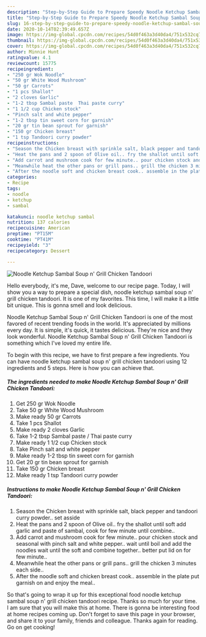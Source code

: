 ```yaml
---
description: "Step-by-Step Guide to Prepare Speedy Noodle Ketchup Sambal Soup n&amp;#39; Grill Chicken Tandoori"
title: "Step-by-Step Guide to Prepare Speedy Noodle Ketchup Sambal Soup n&amp;#39; Grill Chicken Tandoori"
slug: 16-step-by-step-guide-to-prepare-speedy-noodle-ketchup-sambal-soup-n-and-39-grill-chicken-tandoori
date: 2020-10-14T02:39:49.657Z
image: https://img-global.cpcdn.com/recipes/54d0f463a3d40da4/751x532cq70/noodle-ketchup-sambal-soup-n-grill-chicken-tandoori-recipe-main-photo.jpg
thumbnail: https://img-global.cpcdn.com/recipes/54d0f463a3d40da4/751x532cq70/noodle-ketchup-sambal-soup-n-grill-chicken-tandoori-recipe-main-photo.jpg
cover: https://img-global.cpcdn.com/recipes/54d0f463a3d40da4/751x532cq70/noodle-ketchup-sambal-soup-n-grill-chicken-tandoori-recipe-main-photo.jpg
author: Minnie Hunt
ratingvalue: 4.1
reviewcount: 15775
recipeingredient:
- "250 gr Wok Noodle"
- "50 gr White Wood Mushroom"
- "50 gr Carrots"
- "1 pcs Shallot"
- "2 cloves Garlic"
- "1-2 tbsp Sambal paste  Thai paste curry"
- "1 1/2 cup Chicken stock"
- "Pinch salt and white pepper"
- "1-2 tbsp tin sweet corn for garnish"
- "20 gr tin bean sprout for garnish"
- "150 gr Chicken breast"
- "1 tsp Tandoori curry powder"
recipeinstructions:
- "Season the Chicken breast with sprinkle salt, black pepper and tandoori curry powder.. set asside"
- "Heat the pans and 2 spoon of Olive oil.. fry the shallot until soft add garlic and paste of sambal, cook for few minute until combine.."
- "Add carrot and mushroom cook for few minute.. pour chicken stock and seasonal with pinch salt and white pepper.. wait until boil and add the noodles wait until the soft and combine together.. better put lid on for few minute.."
- "Meanwhile heat the other pans or grill pans.. grill the chicken 3 minutes each side.."
- "After the noodle soft and chicken breast cook.. assemble in the plate put garnish on and enjoy the meal.."
categories:
- Recipe
tags:
- noodle
- ketchup
- sambal

katakunci: noodle ketchup sambal 
nutrition: 137 calories
recipecuisine: American
preptime: "PT15M"
cooktime: "PT41M"
recipeyield: "3"
recipecategory: Dessert

---
```



![Noodle Ketchup Sambal Soup n&#39; Grill Chicken Tandoori](https://img-global.cpcdn.com/recipes/54d0f463a3d40da4/751x532cq70/noodle-ketchup-sambal-soup-n-grill-chicken-tandoori-recipe-main-photo.jpg)

Hello everybody, it's me, Dave, welcome to our recipe page. Today, I will show you a way to prepare a special dish, noodle ketchup sambal soup n&#39; grill chicken tandoori. It is one of my favorites. This time, I will make it a little bit unique. This is gonna smell and look delicious.

Noodle Ketchup Sambal Soup n&#39; Grill Chicken Tandoori is one of the most favored of recent trending foods in the world. It's appreciated by millions every day. It is simple, it's quick, it tastes delicious. They're nice and they look wonderful. Noodle Ketchup Sambal Soup n&#39; Grill Chicken Tandoori is something which I've loved my entire life.




To begin with this recipe, we have to first prepare a few ingredients. You can have noodle ketchup sambal soup n&#39; grill chicken tandoori using 12 ingredients and 5 steps. Here is how you can achieve that.

<!--inarticleads1-->

##### The ingredients needed to make Noodle Ketchup Sambal Soup n&#39; Grill Chicken Tandoori:

1. Get 250 gr Wok Noodle
1. Take 50 gr White Wood Mushroom
1. Make ready 50 gr Carrots
1. Take 1 pcs Shallot
1. Make ready 2 cloves Garlic
1. Take 1-2 tbsp Sambal paste / Thai paste curry
1. Make ready 1 1/2 cup Chicken stock
1. Take Pinch salt and white pepper
1. Make ready 1-2 tbsp tin sweet corn for garnish
1. Get 20 gr tin bean sprout for garnish
1. Take 150 gr Chicken breast
1. Make ready 1 tsp Tandoori curry powder




<!--inarticleads2-->

##### Instructions to make Noodle Ketchup Sambal Soup n&#39; Grill Chicken Tandoori:

1. Season the Chicken breast with sprinkle salt, black pepper and tandoori curry powder.. set asside
1. Heat the pans and 2 spoon of Olive oil.. fry the shallot until soft add garlic and paste of sambal, cook for few minute until combine..
1. Add carrot and mushroom cook for few minute.. pour chicken stock and seasonal with pinch salt and white pepper.. wait until boil and add the noodles wait until the soft and combine together.. better put lid on for few minute..
1. Meanwhile heat the other pans or grill pans.. grill the chicken 3 minutes each side..
1. After the noodle soft and chicken breast cook.. assemble in the plate put garnish on and enjoy the meal..




So that's going to wrap it up for this exceptional food noodle ketchup sambal soup n&#39; grill chicken tandoori recipe. Thanks so much for your time. I am sure that you will make this at home. There is gonna be interesting food at home recipes coming up. Don't forget to save this page in your browser, and share it to your family, friends and colleague. Thanks again for reading. Go on get cooking!
